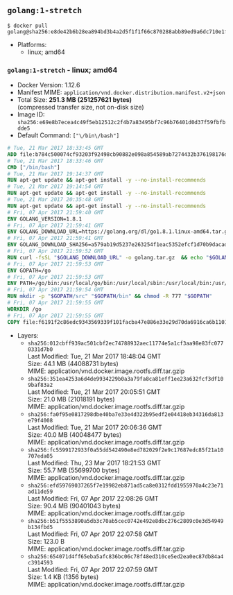 ## `golang:1-stretch`

```console
$ docker pull golang@sha256:e8de42b6b28ea894bd3b4a2d5f1f1f66c870288abb89ed9a6dc710e1f9c590ff
```

-	Platforms:
	-	linux; amd64

### `golang:1-stretch` - linux; amd64

-	Docker Version: 1.12.6
-	Manifest MIME: `application/vnd.docker.distribution.manifest.v2+json`
-	Total Size: **251.3 MB (251257621 bytes)**  
	(compressed transfer size, not on-disk size)
-	Image ID: `sha256:e69e8b7ecea4c49f5eb12512c2f4b7a83495bf7c96b76401d0d37f59fbfbdde5`
-	Default Command: `["\/bin\/bash"]`

```dockerfile
# Tue, 21 Mar 2017 18:33:45 GMT
ADD file:b784c500074cf93203f92498cb90882e098a854589ab7274432b376198176dfa in / 
# Tue, 21 Mar 2017 18:33:46 GMT
CMD ["/bin/bash"]
# Tue, 21 Mar 2017 19:14:37 GMT
RUN apt-get update && apt-get install -y --no-install-recommends 		ca-certificates 		curl 		wget 	&& rm -rf /var/lib/apt/lists/*
# Tue, 21 Mar 2017 19:14:54 GMT
RUN apt-get update && apt-get install -y --no-install-recommends 		bzr 		git 		mercurial 		openssh-client 		subversion 				procps 	&& rm -rf /var/lib/apt/lists/*
# Tue, 21 Mar 2017 20:35:48 GMT
RUN apt-get update && apt-get install -y --no-install-recommends 		g++ 		gcc 		libc6-dev 		make 		pkg-config 	&& rm -rf /var/lib/apt/lists/*
# Fri, 07 Apr 2017 21:59:40 GMT
ENV GOLANG_VERSION=1.8.1
# Fri, 07 Apr 2017 21:59:41 GMT
ENV GOLANG_DOWNLOAD_URL=https://golang.org/dl/go1.8.1.linux-amd64.tar.gz
# Fri, 07 Apr 2017 21:59:41 GMT
ENV GOLANG_DOWNLOAD_SHA256=a579ab19d5237e263254f1eac5352efcf1d70b9dacadb6d6bb12b0911ede8994
# Fri, 07 Apr 2017 21:59:52 GMT
RUN curl -fsSL "$GOLANG_DOWNLOAD_URL" -o golang.tar.gz 	&& echo "$GOLANG_DOWNLOAD_SHA256  golang.tar.gz" | sha256sum -c - 	&& tar -C /usr/local -xzf golang.tar.gz 	&& rm golang.tar.gz
# Fri, 07 Apr 2017 21:59:53 GMT
ENV GOPATH=/go
# Fri, 07 Apr 2017 21:59:53 GMT
ENV PATH=/go/bin:/usr/local/go/bin:/usr/local/sbin:/usr/local/bin:/usr/sbin:/usr/bin:/sbin:/bin
# Fri, 07 Apr 2017 21:59:54 GMT
RUN mkdir -p "$GOPATH/src" "$GOPATH/bin" && chmod -R 777 "$GOPATH"
# Fri, 07 Apr 2017 21:59:55 GMT
WORKDIR /go
# Fri, 07 Apr 2017 21:59:55 GMT
COPY file:f6191f2c86edc9343569339f101facba47e886e33e29d70da6916ca6b1101a53 in /usr/local/bin/ 
```

-	Layers:
	-	`sha256:012cbff939ac501cbf2ec74788932aec11774e5a1cf3aa98e83fc0770331d7b0`  
		Last Modified: Tue, 21 Mar 2017 18:48:04 GMT  
		Size: 44.1 MB (44088731 bytes)  
		MIME: application/vnd.docker.image.rootfs.diff.tar.gzip
	-	`sha256:351ea4253a6d4de9934229b0a3a79fa8ca81eff1ee23a632fcf3df109baf83a2`  
		Last Modified: Tue, 21 Mar 2017 20:05:51 GMT  
		Size: 21.0 MB (21018191 bytes)  
		MIME: application/vnd.docker.image.rootfs.diff.tar.gzip
	-	`sha256:fa0f95e0817298dbe40ba7e33e4d322b95edf2e04418eb34316da813e79f4008`  
		Last Modified: Tue, 21 Mar 2017 20:06:36 GMT  
		Size: 40.0 MB (40048477 bytes)  
		MIME: application/vnd.docker.image.rootfs.diff.tar.gzip
	-	`sha256:fc5599172933f0a55dd542490e8ed782029f2e9c17687edc85f21a10707eda05`  
		Last Modified: Thu, 23 Mar 2017 18:21:53 GMT  
		Size: 55.7 MB (55699700 bytes)  
		MIME: application/vnd.docker.image.rootfs.diff.tar.gzip
	-	`sha256:efd59769037265f7e19982eb871ad5ca8e0312fdd1955970a4c23e71ad11de59`  
		Last Modified: Fri, 07 Apr 2017 22:08:26 GMT  
		Size: 90.4 MB (90401043 bytes)  
		MIME: application/vnd.docker.image.rootfs.diff.tar.gzip
	-	`sha256:b51f5553890a5db3c70ab5cec0742e492e8dbc276c2809c0e3d54949b134fbd5`  
		Last Modified: Fri, 07 Apr 2017 22:07:58 GMT  
		Size: 123.0 B  
		MIME: application/vnd.docker.image.rootfs.diff.tar.gzip
	-	`sha256:654071d4ff65eba5afc836bc06c78f48ed310ce5ed2ea0ec87db84a4c3914593`  
		Last Modified: Fri, 07 Apr 2017 22:07:59 GMT  
		Size: 1.4 KB (1356 bytes)  
		MIME: application/vnd.docker.image.rootfs.diff.tar.gzip
